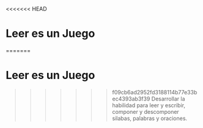 <<<<<<< HEAD
# Leer es un Juego 
=======
# Leer es un Juego
>>>>>>> f09cb6ad2952fd3188114b77e33bec4393ab3f39
Desarrollar la habilidad para leer y escribir, componer y descomponer silabas, palabras y oraciones.
